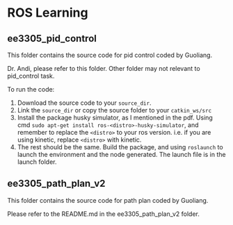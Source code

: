 # ROS Learning
## ee3305_pid_control
This folder contains the source code for pid control coded by Guoliang.

Dr. Andi, please refer to this folder. Other folder may not relevant to pid_control task.

To run the code:

1. Download the source code to your `source_dir`.
2. Link the `source_dir` or copy the source folder to your `catkin_ws/src`
3. Install the package husky simulator, as I mentioned in the pdf. Using cmd `sudo apt-get install ros-<distro>-husky-simulator`, and remember to replace the `<distro>` to your ros version. i.e. if you are using kinetic, replace `<distro>` with kinetic.
4. The rest should be the same. Build the package, and using `roslaunch` to launch the environment and the node generated. The launch file is in the launch folder.

## ee3305_path_plan_v2

This folder contains the source code for path plan coded by Guoliang.

Please refer to the README.md in the ee3305_path_plan_v2 folder.

